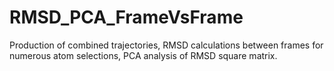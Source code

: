 # RMSD_PCA_FrameVsFrame
Production of combined trajectories, RMSD calculations between frames for numerous atom selections, PCA analysis of RMSD square matrix.
